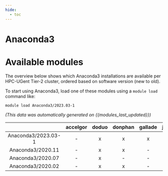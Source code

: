 ```yaml
---
hide:
  - toc
---
```


Anaconda3
=========

# Available modules


The overview below shows which Anaconda3 installations are available per HPC-UGent Tier-2 cluster, ordered based on software version (new to old).

To start using Anaconda3, load one of these modules using a `module load` command like:

```shell
module load Anaconda3/2023.03-1
```

*(This data was automatically generated on {{modules_last_updated}})*  

| |accelgor|doduo|donphan|gallade|joltik|shinx|skitty|
| :---: | :---: | :---: | :---: | :---: | :---: | :---: | :---: |
|Anaconda3/2023.03-1|-|x|x|x|-|-|-|
|Anaconda3/2020.11|-|x|x|-|-|-|-|
|Anaconda3/2020.07|-|x|-|-|-|-|-|
|Anaconda3/2020.02|-|x|x|-|-|-|-|
